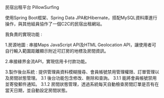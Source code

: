 民宿出租平台 PillowSurfing

使用Spring Boot框架、Spring Data JPA和Hibernate，搭配MySQL資料庫進行操作，與其他組員協作了一個C2C的民宿出租網站。

我負責的實現功能 :

1.房源地圖 : 串接Maps JavaScript API及HTML Geolocation API，讓使用者可自行輸入範圍距離顯示附近可訂房的地標及房間資訊。

2.串接綠界金流API，實現信用卡付款功能。

3.製作後台系統 : 提供管理員資料模糊搜尋、會員帳號禁用管理權限、訂單管理以及房間狀態管理。
  3.1 後台功能包含修改、刪除和查詢。
  3.1.1 能將會員帳號禁用並寄發郵件通知。
  3.1.2 房間狀態管理，透過系統每天自動檢查房間訂單是否有在當天日期，並自動設定房間狀態。
